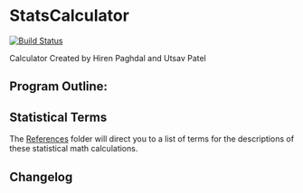 # StatsCalculator
[![Build Status](https://travis-ci.com/hpaghdal/StatsCalculator.svg?branch=master)](https://travis-ci.com/hpaghdal/StatsCalculator)

Calculator Created by Hiren Paghdal and Utsav Patel

## Program Outline: 



 ## Statistical Terms
  
  The [References](https://github.com/hpaghdal/StatsCalculator/tree/master/Definitions) folder will direct you to a list of terms for the descriptions of these statistical math calculations.


## Changelog


